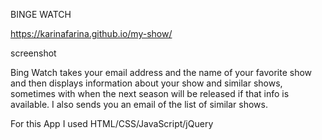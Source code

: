 BINGE WATCH

https://karinafarina.github.io/my-show/

screenshot

Bing Watch takes your email address and the name of your favorite show and then displays information about your show and similar shows, sometimes with when the next season will be released if that info is available. I also sends you an email of the list of similar shows.

For this App I used HTML/CSS/JavaScript/jQuery
